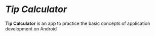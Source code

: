 #  *Tip Calculator*

**Tip Calculator** is an app to	practice the basic concepts of application development on Android

